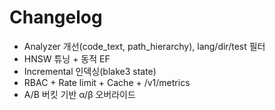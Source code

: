 
# Changelog
- Analyzer 개선(code_text, path_hierarchy), lang/dir/test 필터
- HNSW 튜닝 + 동적 EF
- Incremental 인덱싱(blake3 state)
- RBAC + Rate limit + Cache + /v1/metrics
- A/B 버킷 기반 α/β 오버라이드
